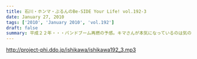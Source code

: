 ```yaml
---
title: 石川・ホンマ・ぶるんのBe-SIDE Your Life! vol.192-3
date: January 27, 2010
tags: ['2010', 'January 2010', 'vol.192']
draft: false
summary: 平成２２年・・・バンドブーム再燃の予感。キマさんが本気になっているのは気のせいか・・・NAMAE
---
```


http://project-phi.ddo.jp/ishikawa/ishikawa192_3.mp3